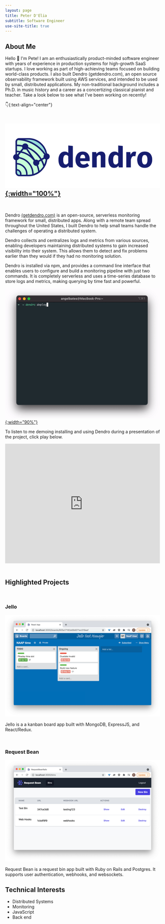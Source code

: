 ```yaml
---
layout: page
title: Peter D'Elia
subtitle: Software Engineer
use-site-title: true
---
```


## About Me

Hello 👋 I'm Pete! I am an enthusiastically product-minded software engineer with years of experience in production systems for high-growth SaaS startups. I love working as part of high-achieving teams focused on building world-class products. I also built Dendro (getdendro.com), an open source observability framework built using AWS services, and intended to be used by small, distributed applications. My non-traditional background includes a Ph.D. in music history and a career as a concertizing classical pianist and teacher. Take a look below to see what I’ve been working on recently!

👇{:text-align="center"}
<br>
<br>

## [![Dendro](/img/logo_with_text_aside.png){:width="100%"}](https://getdendro.com)

<br>

Dendro [(getdendro.com)](https://getdendro.com) is an open-source, serverless monitoring framework for small, distributed apps. Along with a remote team spread throughout the United States, I built Dendro to help small teams handle the challenges of operating a distributed system.

Dendro collects and centralizes logs and metrics from various sources, enabling developers maintaining distributed systems to gain increased visibility into their system. This allows them to detect and fix problems earlier than they would if they had no monitoring solution.

Dendro is installed via npm, and provides a command line interface that enables users to configure and build a monitoring pipeline with just two commands. It is completely serverless and uses a time-series database to store logs and metrics, making querying by time fast and powerful.

[![Dendro-deploy](/img/deploy-optimized.gif){:width="90%"}](https://getdendro.com)

To listen to me demoing installing and using Dendro during a presentation of the project, click play below.

<div class="talk">
  <iframe width="100%" height="389" src="https://www.youtube.com/embed/LukfwxWKkkA?start=2107" title="YouTube video player" frameborder="0" allow="accelerometer; autoplay; clipboard-write; encrypted-media; gyroscope; picture-in-picture" allowfullscreen></iframe>
</div>

<br>

## Highlighted Projects

<br>

### Jello

![jello](/img/jello.png)

Jello is a a kanban board app built with MongoDB, ExpressJS, and React/Redux.

<br>

### Request Bean

![rq-bean](/img/rq-bean.png)

Request Bean is a request bin app built with Ruby on Rails and Postgres. It supports user authentication, webhooks, and websockets.

## Technical Interests

- Distributed Systems
- Monitoring
- JavaScript
- Back end
